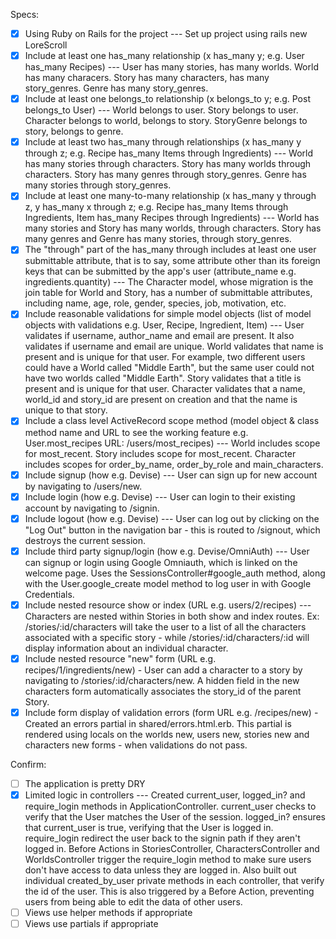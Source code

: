 Specs:

- [X] Using Ruby on Rails for the project
--- Set up project using rails new LoreScroll
- [X] Include at least one has_many relationship (x has_many y; e.g. User has_many Recipes)
--- User has many stories, has many worlds. World has many characers. Story has many characters, has many story_genres. Genre has many story_genres.   
- [X] Include at least one belongs_to relationship (x belongs_to y; e.g. Post belongs_to User)
--- World belongs to user. Story belongs to user. Character belongs to world, belongs to story. StoryGenre belongs to story, belongs to genre. 
- [X] Include at least two has_many through relationships (x has_many y through z; e.g. Recipe has_many Items through Ingredients)
--- World has many stories through characters. Story has many worlds through characters. Story has many genres through story_genres. Genre has many stories through story_genres.  
- [X] Include at least one many-to-many relationship (x has_many y through z, y has_many x through z; e.g. Recipe has_many Items through Ingredients, Item has_many Recipes through Ingredients)
--- World has many stories and Story has many worlds, through characters. Story has many genres and Genre has many stories, through story_genres. 
- [X] The "through" part of the has_many through includes at least one user submittable attribute, that is to say, some attribute other than its foreign keys that can be submitted by the app's user (attribute_name e.g. ingredients.quantity)
--- The Character model, whose migration is the join table for World and Story, has a number of submittable attributes, including name, age, role, gender, species, job, motivation, etc. 
- [X] Include reasonable validations for simple model objects (list of model objects with validations e.g. User, Recipe, Ingredient, Item) --- User validates if username, author_name and email are present. It also validates if username and email are unique. World validates that name is present and is unique for that user. For example, two different users could have a World called "Middle Earth", but the same user could not have two worlds called "Middle Earth". Story validates that a title is present and is unique for that user. Character validates that a name, world_id and story_id are present on creation and that the name is unique to that story. 
- [X] Include a class level ActiveRecord scope method (model object & class method name and URL to see the working feature e.g. User.most_recipes URL: /users/most_recipes) --- World includes scope for most_recent. Story includes scope for most_recent. Character includes scopes for order_by_name, order_by_role and main_characters. 
- [X] Include signup (how e.g. Devise) --- User can sign up for new account by navigating to /users/new.
- [X] Include login (how e.g. Devise) --- User can login to their existing account by navigating to /signin. 
- [X] Include logout (how e.g. Devise) --- User can log out by clicking on the "Log Out" button in the navigation bar - this is routed to /signout, which destroys the current session.
- [X] Include third party signup/login (how e.g. Devise/OmniAuth) --- User can signup or login using Google Omniauth, which is linked on the welcome page. Uses the SessionsController#google_auth method, along with the User.google_create model method to log user in with Google Credentials. 
- [X] Include nested resource show or index (URL e.g. users/2/recipes) --- Characters are nested within Stories in both show and index routes. Ex: /stories/:id/characters will take the user to a list of all the characters associated with a specific story - while /stories/:id/characters/:id will display information about an individual character.  
- [X] Include nested resource "new" form (URL e.g. recipes/1/ingredients/new) - User can add a character to a story by navigating to /stories/:id/characters/new. A hidden field in the new characters form automatically associates the story_id of the parent Story. 
- [X] Include form display of validation errors (form URL e.g. /recipes/new) - Created an errors partial in shared/errors.html.erb. This partial is rendered using locals on the worlds new, users new, stories new and characters new forms - when validations do not pass. 

Confirm:

- [ ] The application is pretty DRY
- [X] Limited logic in controllers --- Created current_user, logged_in? and require_login methods in ApplicationController. current_user checks to verify that the User matches the User of the session. logged_in? ensures that current_user is true, verifying that the User is logged in. require_login redirect the user back to the signin path if they aren't logged in. Before Actions in StoriesController, CharactersController and WorldsController trigger the require_login method to make sure users don't have access to data unless they are logged in. Also built out individual created_by_user private methods in each controller, that verify the id of the user. This is also triggered by a Before Action, preventing users from being able to edit the data of other users.    
- [ ] Views use helper methods if appropriate
- [ ] Views use partials if appropriate